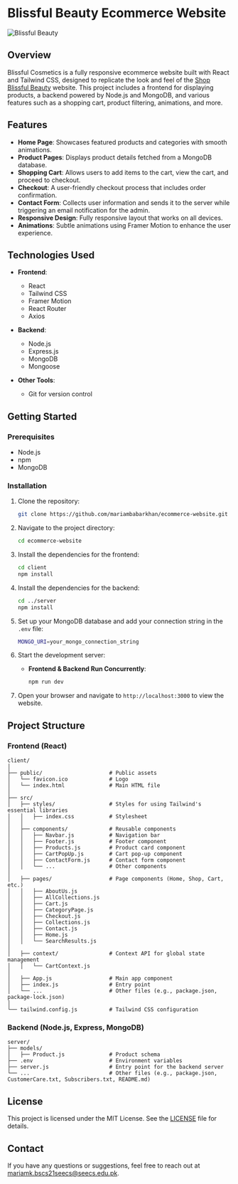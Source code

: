 # Blissful Beauty Ecommerce Website

![Blissful Beauty](public/img/wired-logo.png)

## Overview

Blissful Cosmetics is a fully responsive ecommerce website built with React and Tailwind CSS, designed to replicate the look and feel of the [Shop Blissful Beauty](https://shopblissfulbeauty.com/) website. This project includes a frontend for displaying products, a backend powered by Node.js and MongoDB, and various features such as a shopping cart, product filtering, animations, and more.

## Features

- **Home Page**: Showcases featured products and categories with smooth animations.
- **Product Pages**: Displays product details fetched from a MongoDB database.
- **Shopping Cart**: Allows users to add items to the cart, view the cart, and proceed to checkout.
- **Checkout**: A user-friendly checkout process that includes order confirmation.
- **Contact Form**: Collects user information and sends it to the server while triggering an email notification for the admin.
- **Responsive Design**: Fully responsive layout that works on all devices.
- **Animations**: Subtle animations using Framer Motion to enhance the user experience.

## Technologies Used

- **Frontend**:
  - React
  - Tailwind CSS
  - Framer Motion
  - React Router
  - Axios
  
- **Backend**:
  - Node.js
  - Express.js
  - MongoDB
  - Mongoose

- **Other Tools**:
  - Git for version control

## Getting Started

### Prerequisites

- Node.js
- npm
- MongoDB

### Installation

1. Clone the repository:
    ```bash
    git clone https://github.com/mariambabarkhan/ecommerce-website.git
    ```

2. Navigate to the project directory:
    ```bash
    cd ecommerce-website
    ```

3. Install the dependencies for the frontend:
    ```bash
    cd client
    npm install
    ```

4. Install the dependencies for the backend:
    ```bash
    cd ../server
    npm install
    ```

5. Set up your MongoDB database and add your connection string in the `.env` file:
    ```bash
    MONGO_URI=your_mongo_connection_string
    ```

6. Start the development server:
    - **Frontend & Backend Run Concurrently**:
        ```bash
        npm run dev
        ```

7. Open your browser and navigate to `http://localhost:3000` to view the website.

## Project Structure

### Frontend (React)

```
client/
│
├── public/                     # Public assets
│   └── favicon.ico             # Logo
│   └── index.html              # Main HTML file
│    
├── src/
│   ├── styles/                 # Styles for using Tailwind's essential libraries
│   │   ├── index.css           # Stylesheet
│   │   
│   ├── components/             # Reusable components
│   │   ├── Navbar.js           # Navigation bar
│   │   ├── Footer.js           # Footer component
│   │   ├── Products.js         # Product card component
│   │   ├── CartPopUp.js        # Cart pop-up component
│   │   ├── ContactForm.js      # Contact form component
│   │   └── ...                 # Other components
│   
│   ├── pages/                  # Page components (Home, Shop, Cart, etc.)
│   │   ├── AboutUs.js
│   │   ├── AllCollections.js
│   │   ├── Cart.js
│   │   ├── CategoryPage.js
│   │   ├── Checkout.js
│   │   ├── Collections.js
│   │   ├── Contact.js
│   │   ├── Home.js
│   │   └── SearchResults.js
│    
│   ├── context/                # Context API for global state management
│   │   └── CartContext.js
│     
│   ├── App.js                  # Main app component
│   ├── index.js                # Entry point
│   └── ...                     # Other files (e.g., package.json, package-lock.json)
│
└── tailwind.config.js          # Tailwind CSS configuration
```

### Backend (Node.js, Express, MongoDB)

```
server/
├── models/
│   ├── Product.js              # Product schema
├── .env                        # Environment variables
├── server.js                   # Entry point for the backend server
└── ...                         # Other files (e.g., package.json, CustomerCare.txt, Subscribers.txt, README.md)
```
## License

This project is licensed under the MIT License. See the [LICENSE](LICENSE) file for details.

## Contact

If you have any questions or suggestions, feel free to reach out at [mariamk.bscs21seecs@seecs.edu.pk](mailto:mariamk.bscs21seecs@seecs.edu.pk).
